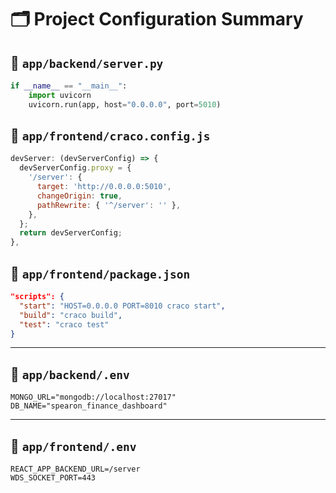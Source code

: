 # 🗂️ Project Configuration Summary

## 📁 `app/backend/server.py`

```python
if __name__ == "__main__":
    import uvicorn
    uvicorn.run(app, host="0.0.0.0", port=5010)
```



## 📁 `app/frontend/craco.config.js`

```js
devServer: (devServerConfig) => {
  devServerConfig.proxy = {
    '/server': {
      target: 'http://0.0.0.0:5010',
      changeOrigin: true,
      pathRewrite: { '^/server': '' },
    },
  };
  return devServerConfig;
},
```



## 📁 `app/frontend/package.json`

```json
"scripts": {
  "start": "HOST=0.0.0.0 PORT=8010 craco start",
  "build": "craco build",
  "test": "craco test"
}
```

---

## 📁 `app/backend/.env`

```env
MONGO_URL="mongodb://localhost:27017"
DB_NAME="spearon_finance_dashboard"
```

---

## 📁 `app/frontend/.env`

```env
REACT_APP_BACKEND_URL=/server
WDS_SOCKET_PORT=443
```

